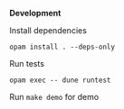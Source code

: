 **Development**

Install dependencies

```/bin/bash
opam install . --deps-only
```

Run tests

```/bin/bash
opam exec -- dune runtest
```

Run `make demo` for demo
